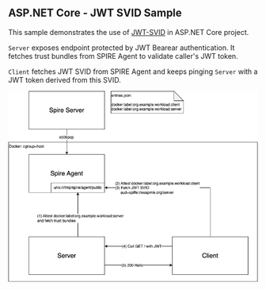 ## ASP.NET Core - JWT SVID Sample

This sample demonstrates the use of [JWT-SVID](https://github.com/spiffe/spiffe/blob/main/standards/JWT-SVID.md) in ASP.NET Core project.

`Server` exposes endpoint protected by JWT Bearear authentication.
It fetches trust bundles from SPIRE Agent to validate caller's JWT token.

`Client` fetches JWT SVID from SPIRE Agent and keeps pinging `Server` with a JWT token derived from this SVID.

![JWT SVID Sample Diagram](./diagram.png)
